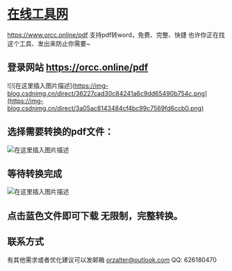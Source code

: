 # [在线工具网](https://orcc.online/pdf) 

https://www.orcc.online/pdf  支持pdf转word，免费、完整、快捷
也许你正在找这个工具、发出来防止你需要~

## 登录网站 https://orcc.online/pdf
![!\[在这里插入图片描述\](https://img-blog.csdnimg.cn/direct/36227cad30c84241a6c9dd65490b754c.png](https://img-blog.csdnimg.cn/direct/3a05ac8143484cf4bc99c7569fd6ccb0.png)

## 选择需要转换的pdf文件：
![在这里插入图片描述](https://img-blog.csdnimg.cn/direct/9be6ea882f274e3fb7fa5bdcc1c09a71.png)
## 等待转换完成
![在这里插入图片描述](https://img-blog.csdnimg.cn/direct/a52d1d9a4e974d5ca17959aeaa60244b.png)
## 点击蓝色文件即可下载 无限制，完整转换。

## 联系方式

有其他需求或者优化建议可以发邮箱 orzalter@outlook.com  QQ: 626180470
